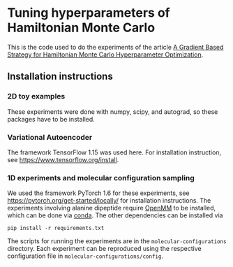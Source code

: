 # Tuning hyperparameters of Hamiltonian Monte Carlo

This is the code used to do the experiments of the article [A Gradient Based Strategy for Hamiltonian Monte Carlo
Hyperparameter Optimization](https://proceedings.mlr.press/v139/campbell21a.html). 

## Installation instructions

### 2D toy examples

These experiments were done with numpy, scipy, and autograd, so these packages have to be installed.

### Variational Autoencoder

The framework TensorFlow 1.15 was used here. For installation instruction, see https://www.tensorflow.org/install.

### 1D experiments and molecular configuration sampling

We used the framework PyTorch 1.6 for these experiments, see  https://pytorch.org/get-started/locally/ for installation
instructions. The experiments involving alanine dipeptide require [OpenMM](https://openmm.org/) to be
installed, which can be done via [conda](https://anaconda.org/conda-forge/openmm). The other dependencies
can be installed via

```
pip install -r requirements.txt
```

The scripts for running the experiments are in the `molecular-configurations` directory. Each experiment can be
reproduced using the respective configuration file in `molecular-configurations/config`.
